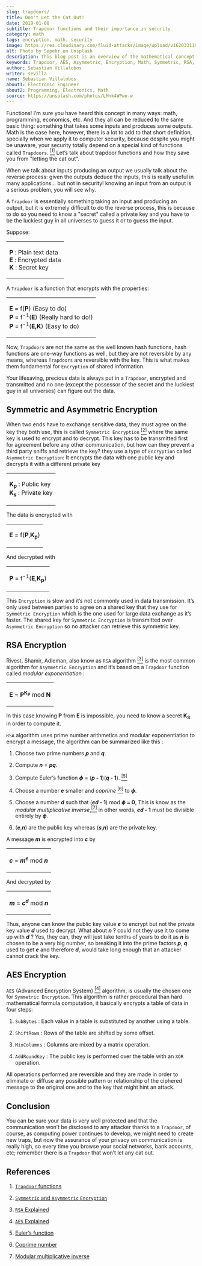 ```yaml
---
slug: trapdoors/
title: Don't Let the Cat Out!
date: 2019-01-08
subtitle: Trapdoor functions and their importance in security
category: math
tags: encryption, math, security
image: https://res.cloudinary.com/fluid-attacks/image/upload/v1620331107/blog/trapdoors/cover_p6rsfq.webp
alt: Photo by Sepehr on Unsplash
description: This blog post is an overview of the mathematical concept 'Trapdoor,' the basis of information security.
keywords: Trapdoor, AES, Asymmetric, Encryption, Math, Symmetric, RSA, Ethical Hacking, Pentesting
author: Sebastian Villalobos
writer: sevilla
name: Sebastian Villalobos
about1: Electronic Engineer
about2: Programming, Electronics, Math
source: https://unsplash.com/photos/LMnk4WPwo-w
---
```


Functions\! I’m sure you have heard this concept in many ways: math,
programming, economics, etc. And they all can be reduced to the same
basic thing: something that takes some inputs and produces some outputs.
Math is the case here, however, there is a lot to add to that short
definition, specially when we apply it to computer security, because
despite you might be unaware, your security totally depend on a special
kind of functions called `Trapdoors`. [<sup>\[1\]</sup>](#r1%20) Let’s
talk about trapdoor functions and how they save you from "letting the
cat out".

When we talk about inputs producing an output we usually talk about the
reverse process: given the outputs deduce the inputs, this is really
useful in many applications…​ but not in security\! knowing an input
from an output is a serious problem, you will see why.

A `Trapdoor` is essentially something taking an input and producing an
output, but it is extremely difficult to do the reverse process, this is
because to do so you need to know a "secret" called a private key and
you have to be the luckiest guy in all universes to guess it or to guess
the input.

Suppose:

|                                                                                          |
| ---------------------------------------------------------------------------------------- |
| <p> **P** : Plain text data <br /> **E** : Encrypted data <br /> **K** : Secret key </p> |

A `Trapdoor` is a function that encrypts with the properties:

|                                                                                                                                                      |
| ---------------------------------------------------------------------------------------------------------------------------------------------------- |
| <p> **E** = f(**P**) (Easy to do) <br /> **P** = f<sup>-1</sup>(**E**) (Really hard to do!) <br /> **P** = f<sup>-1</sup>(**E,K**) (Easy to do) </p> |

Now, `Trapdoors` are not the same as the well known hash functions, hash
functions are one-way functions as well, but they are not reversible by
any means, whereas `Trapdoors` are reversible with the key. This is what
makes them fundamental for `Encryption` of shared information.

Your lifesaving, precious data is always put in a `Trapdoor`, encrypted
and transmitted and no one (except the possessor of the secret and the
luckiest guy in all universes) can figure out the data.

## Symmetric and Asymmetric Encryption

When two ends have to exchange sensitive data, they must agree on the
key they both use, this is called `Symmetric Encryption`
[<sup>\[2\]</sup>](#r2) where the same key is used to encrypt and to
decrypt. This key has to be transmitted first for agreement before any
other communication, but how can they prevent a third party sniffs and
retrieve the key? they use a type of `Encryption` called `Asymmetric
Encryption`: It encrypts the data with one public key and decrypts it
with a different private key

|                                                                               |
| ----------------------------------------------------------------------------- |
| <p> **K<sub>p</sub>** : Public key<br /> **K<sub>s</sub>** : Private key </p> |

The data is encrypted with

|                                             |
| ------------------------------------------- |
| <p> **E** = f(**P**,**K<sub>p</sub>**) </p> |

And decrypted with

|                                                          |
| -------------------------------------------------------- |
| <p> **P** = f<sup>-1</sup>(**E**,**K<sub>p</sub>**) </p> |

This `Encryption` is slow and it’s not commonly used in data
transmission. It’s only used between parties to agree on a shared key
that they use for `Symmetric Encryption` which is the one used for large
data exchange as it’s faster. The shared key for `Symmetric Encryption`
is transmitted over `Asymmetric Encryption` so no attacker can retrieve
this symmetric key.

## RSA Encryption

Rivest, Shamir, Adleman, also know as `RSA` algorithm
[<sup>\[3\]</sup>](#r3%20) is the most common algorithm for `Asymmetric
Encryption` and it’s based on a `Trapdoor` function called *modular
exponentiation* :

|                                                                  |
| ---------------------------------------------------------------- |
| <p> **E** = **P**<sup>**K**<sub>**P**</sub></sup> mod **N** </p> |

In this case knowing **P** from **E** is impossible, you need to know a
secret **K**<sub>**S**</sub> in order to compute it.

`RSA` algorithm uses prime number arithmetics and modular exponentiation
to encrypt a message, the algorithm can be summarized like this :

1. Choose two prime numbers ***p*** and ***q***.

2. Compute ***n*** = ***pq***.

3. Compute Euler’s function ***ϕ*** = (***p* - 1**)(***q* - 1**).
    [<sup>\[5\]</sup>](#r5%20)

4. Choose a number ***e*** smaller and *coprime*
    [<sup>\[6\]</sup>](#r6%20) to ***ϕ***.

5. Choose a number ***d*** such that (***ed* - 1**) mod ***ϕ* = 0**,
    This is know as the *modular multiplicative
    inverse*,[<sup>\[7\]</sup>](#r7%20) in other words, ***ed* - 1**
    must be divisible entirely by ***ϕ***.

6. (***e***,***n***) are the public key whereas (***s***,***n***) are
    the private key.

A message ***m*** is encrypted into ***c*** by

|                                                          |
| -------------------------------------------------------- |
| <p> ***c*** = ***m***<sup>***e***</sup> mod ***n*** </p> |

And decrypted by

|                                                            |
| ---------------------------------------------------------- |
| <p> ***m*** = ***c***<sup>***d***</sup> mod ***n*** </supmod> |

Thus, anyone can know the public key value ***e*** to encrypt but not
the private key value ***d*** used to decrypt. What about ***n*** ?
could not they use it to come up with ***d*** ? Yes, they can, they will
just take tenths of years to do it as ***n*** is chosen to be a very big
number, so breaking it into the prime factors ***p***, ***q*** used to
get ***e*** and therefore ***d***, would take long enough that an
attacker cannot crack the key.

## AES Encryption

`AES` (Advanced Encryption System) [<sup>\[4\]</sup>](#r4%20) algorithm,
is usually the chosen one for `Symmetric Encryption`. This algorithm is
rather procedural than hard mathematical formula computation, it
basically encrypts a table of data in four steps:

1. `SubBytes` : Each value in a table is substituted by another using a
    table.

2. `ShiftRows` : Rows of the table are shifted by some offset.

3. `MixColumns` : Columns are mixed by a matrix operation.

4. `AddRoundKey` : The public key is performed over the table with an
    `XOR` operation.

All operations performed are reversible and they are made in order to
eliminate or diffuse any possible pattern or relationship of the
ciphered message to the original one and to the key that might hint an
attack.

## Conclusion

You can be sure your data is very well protected and that the
communication won’t be disclosed to any attacker thanks to a `Trapdoor`,
of course, as computing power continues to develop, we might need to
create new traps, but now the assurance of your privacy on communication
is really high, so every time you browse your social networks, bank
accounts, etc; remember there is a `Trapdoor` that won’t let any cat
out.

## References

1. [`Trapdoor`
    functions](http://mathworld.wolfram.com/TrapdoorOne-WayFunction.html)

2. [`Symmetric` and `Asymmetric`
    `Encryption`](https://hackernoon.com/symmetric-and-asymmetric-encryption-5122f9ec65b1)

3. [`RSA`
    Explained](https://hackernoon.com/how-does-rsa-work-f44918df914b)

4. [`AES`
    Explained](https://thebestvpn.com/advanced-encryption-standard-aes/)

5. [Euler’s
    function](https://en.wikipedia.org/wiki/Euler%27s_totient_function)

6. [Coprime number](https://simple.wikipedia.org/wiki/Coprime)

7. [Modular multiplicative
    inverse](https://en.wikipedia.org/wiki/Modular_multiplicative_inverse)
